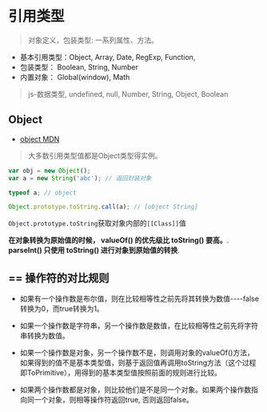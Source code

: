 # 引用类型

> 对象定义，包装类型: 一系列属性、方法。

- 基本引用类型：Object, Array, Date, RegExp, Function,
- 包装类型： Boolean, String, Number
- 内置对象： Global(window), Math

> js-数据类型, undefined, null, Number, String, Object, Boolean

## Object

- [object MDN](https://developer.mozilla.org/zh-CN/docs/Web/JavaScript/Guide/Working_with_Objects)

>大多数引用类型值都是Object类型得实例。

```js
var obj = new Object();
var a = new String('abc'); // 返回封装对象

typeof a; // object

Object.prototype.toString.call(a); // [object String]
```

`Object.prototype.toString`获取对象内部的`[[Class]]`值

**在对象转换为原始值的时候， valueOf() 的优先级比 toString() 要高。**.
**parseInt() 只使用 toString() 进行对象到原始值的转换**.

## == 操作符的对比规则

- 如果有一个操作数是布尔值，则在比较相等性之前先将其转换为数值----false转换为0，而true转换为1。

- 如果一个操作数是字符串，另一个操作数是数值，在比较相等性之前先将字符串转换为数值。

- 如果一个操作数是对象，另一个操作数不是，则调用对象的valueOf()方法，如果得到的值不是基本类型值，则基于返回值再调用toString方法（这个过程即ToPrimitive），用得到的基本类型值按照前面的规则进行比较。

- 如果两个操作数都是对象，则比较他们是不是同一个对象。如果两个操作数指向同一个对象，则相等操作符返回true, 否则返回false。
